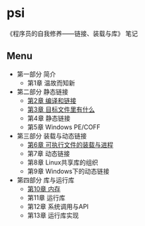 # psi
《程序员的自我修养——链接、装载与库》 笔记

## Menu
- 第一部分 简介
  - 第1章 温故而知新
- 第二部分 静态链接
  - [第2章 编译和链接](content/02.md)
  - [第3章 目标文件里有什么](content/03.md)
  - 第4章 静态链接
  - 第5章 Windows PE/COFF
- 第三部分 装载与动态链接
  - [第6章 可执行文件的装载与进程](content/06.md)
  - 第7章 动态链接
  - 第8章 Linux共享库的组织
  - 第9章 Windows下的动态链接
- 第四部分 库与运行库
  - [第10章 内存](content/10.md)
  - 第11章 运行库
  - 第12章 系统调用与API
  - 第13章 运行库实现
